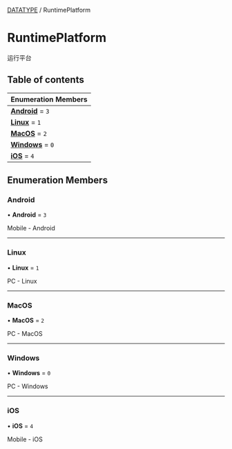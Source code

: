[DATATYPE](../groups/DATATYPE.DATATYPE.md) / RuntimePlatform

# RuntimePlatform <Badge type="tip" text="Enumeration" /> <Score text="RuntimePlatform" />

运行平台

## Table of contents

| Enumeration Members |
| :-----|
| **[Android](Type.RuntimePlatform.md#android)** = ``3`` <br> |
| **[Linux](Type.RuntimePlatform.md#linux)** = ``1`` <br> |
| **[MacOS](Type.RuntimePlatform.md#macos)** = ``2`` <br> |
| **[Windows](Type.RuntimePlatform.md#windows)** = ``0`` <br> |
| **[iOS](Type.RuntimePlatform.md#ios)** = ``4`` <br> |

## Enumeration Members

### Android <Score text="Android" /> 

• **Android** = ``3``

Mobile - Android

___

### Linux <Score text="Linux" /> 

• **Linux** = ``1``

PC - Linux

___

### MacOS <Score text="MacOS" /> 

• **MacOS** = ``2``

PC - MacOS

___

### Windows <Score text="Windows" /> 

• **Windows** = ``0``

PC - Windows

___

### iOS <Score text="iOS" /> 

• **iOS** = ``4``

Mobile - iOS
